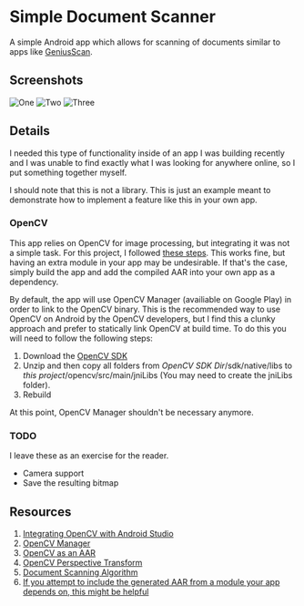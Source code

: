 # Simple Document Scanner

A simple Android app which allows for scanning of documents similar to apps like [GeniusScan](http://thegrizzlylabs.com).

## Screenshots

![One](https://raw.githubusercontent.com/jbttn/SimpleDocumentScanner-Android/master/screenshots/1.png)
![Two](https://raw.githubusercontent.com/jbttn/SimpleDocumentScanner-Android/master/screenshots/2.png)
![Three](https://raw.githubusercontent.com/jbttn/SimpleDocumentScanner-Android/master/screenshots/3.png)

## Details

I needed this type of functionality inside of an app I was building recently and I was unable to find exactly what I was looking for anywhere online, so I put something together myself.

I should note that this is not a library.  This is just an example meant to demonstrate how to implement a feature like this in your own app.

### OpenCV

This app relies on OpenCV for image processing, but integrating it was not a simple task.  For this project, I followed [these steps](http://stackoverflow.com/a/35135495).  This works fine, but having an extra module in your app may be undesirable.  If that's the case, simply build the app and add the compiled AAR into your own app as a dependency.

By default, the app will use OpenCV Manager (availiable on Google Play) in order to link to the OpenCV binary.  This is the recommended way to use OpenCV on Android by the OpenCV developers, but I find this a clunky approach and prefer to statically link OpenCV at build time.  To do this you will need to follow the following steps:

1. Download the [OpenCV SDK](http://sourceforge.net/projects/opencvlibrary/files/opencv-android/3.1.0/OpenCV-3.1.0-android-sdk.zip/download)
2. Unzip and then copy all folders from *OpenCV SDK Dir*/sdk/native/libs to *this project*/opencv/src/main/jniLibs (You may need to create the jniLibs folder).
3. Rebuild

At this point, OpenCV Manager shouldn't be necessary anymore.

### TODO

I leave these as an exercise for the reader.

* Camera support
* Save the resulting bitmap

## Resources
1. [Integrating OpenCV with Android Studio](http://stackoverflow.com/a/35135495)
2. [OpenCV Manager](http://stackoverflow.com/a/20259621)
3. [OpenCV as an AAR](http://steveliles.github.io/building_opencv_as_an_aar_for_android.html)
4. [OpenCV Perspective Transform](http://www.pyimagesearch.com/2014/08/25/4-point-opencv-getperspective-transform-example/)
5. [Document Scanning Algorithm](http://www.pyimagesearch.com/2014/09/01/build-kick-ass-mobile-document-scanner-just-5-minutes/)
6. [If you attempt to include the generated AAR from a module your app depends on, this might be helpful](http://stackoverflow.com/a/31558348)
